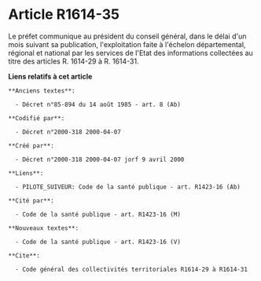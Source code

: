 # Article R1614-35

Le préfet communique au président du conseil général, dans le délai d'un mois suivant sa publication, l'exploitation faite à
l'échelon départemental, régional et national par les services de l'Etat des informations collectées au titre des articles R.
1614-29 à R. 1614-31.

**Liens relatifs à cet article**

	**Anciens textes**:

	  - Décret n°85-894 du 14 août 1985 - art. 8 (Ab)

	**Codifié par**:

	  - Décret n°2000-318 2000-04-07

	**Créé par**:

	  - Décret n°2000-318 2000-04-07 jorf 9 avril 2000

	**Liens**:

	  - PILOTE_SUIVEUR: Code de la santé publique - art. R1423-16 (Ab)

	**Cité par**:

	  - Code de la santé publique - art. R1423-16 (M)

	**Nouveaux textes**:

	  - Code de la santé publique - art. R1423-16 (V)

	**Cite**:

	  - Code général des collectivités territoriales R1614-29 à R1614-31

